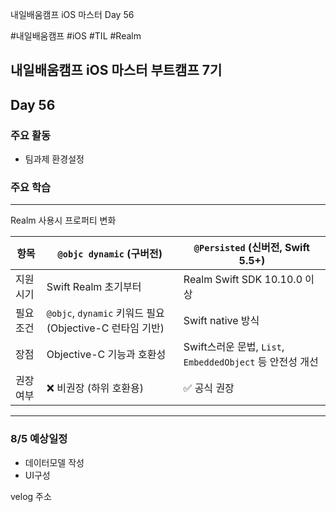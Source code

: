 
내일배움캠프 iOS 마스터 Day 56

#내일배움캠프 #iOS #TIL #Realm
## 내일배움캠프 iOS 마스터 부트캠프 7기

## Day 56

### 주요 활동
- 팀과제 환경설정

### 주요 학습
---

Realm 사용시 프로퍼티 변화

| 항목    | `@objc dynamic` (구버전)                          | `@Persisted` (신버전, Swift 5.5+)                 |
| ----- | ---------------------------------------------- | ---------------------------------------------- |
| 지원 시기 | Swift Realm 초기부터                               | Realm Swift SDK 10.10.0 이상                     |
| 필요 조건 | `@objc`, `dynamic` 키워드 필요 (Objective-C 런타임 기반) | Swift native 방식                                |
| 장점    | Objective-C 기능과 호환성                            | Swift스러운 문법, `List`, `EmbeddedObject` 등 안전성 개선 |
| 권장 여부 | ❌ 비권장 (하위 호환용)                                 | ✅ 공식 권장                                        |


---


### 8/5 예상일정
- 데이터모델 작성
- UI구성


velog 주소    
